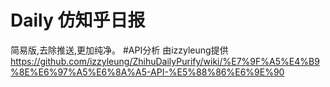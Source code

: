 # Daily  仿知乎日报
简易版,去除推送,更加纯净。
#API分析
由izzyleung提供
https://github.com/izzyleung/ZhihuDailyPurify/wiki/%E7%9F%A5%E4%B9%8E%E6%97%A5%E6%8A%A5-API-%E5%88%86%E6%9E%90

